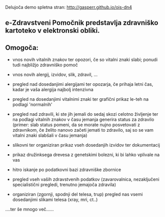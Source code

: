 Delujoča demo spletna stran: http://gasperr.github.io/ois-dn4

## e-Zdravstveni Pomočnik predstavlja zdravniško kartoteko v elektronski obliki.

## Omogoča:

- vnos novih vitalnih znakov ter opozori, če so vitalni znaki slabi; ponudi tudi najbližjo zdravniško pomoč

- vnos novih alergij, izvidov, slik, zdravil, ...

- pregled nad dosedanjimi alergijami ter opozarja, če prihaja letni čas, kadar je vaša alergija najbolj intenzivna

- pregled na dosedanjimi vitalnimi znaki ter grafični prikaz le-teh na podlagi 'normalnih'

- pregled nad zdravili, ki ste jih jemali do sedaj skozi celotno življenje ter na podlagi vitalnih znakov v času jemanja generira status za zdravilo (primer: slab status pomeni, da se morate nujno posvetovati z zdravnikom, če želito nanovo začeti jemati to zdravilo, saj so se vam vitalni znaki slabšali v času jemanja)

- slikovni ter organiziran prikaz vseh dosedanjih izvidov ter dokumentacij

- prikaz družinksega drevesa z genetskimi bolezni, ki bi lahko vplivale na vas

- hitro iskanje po podatkovni bazi zdravniške zbornice

- pregled vseh vaših zdravstvenih podatkov (zavarovalnica, nezaključeni specialistični pregledi, trenutno jemajoča zdravila)

- organiziran (zgornji, spodnji del telesa, trup) pregled nas vsemi dosedanjimi slikami telesa (xray, mri, ct..)


....ter še mnogo več......
